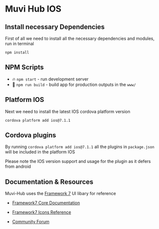 # Muvi Hub IOS

## Install necessary Dependencies

First of all we need to install all the necessary dependencies and modules, run in terminal

```
npm install
```

## NPM Scripts

- 🔥 `npm start` - run development server
- 🔧 `npm run build` - build app for production outputs in the `www/`

## Platform IOS

Next we need to install the latest IOS cordova platform version

```
cordova platform add ios@7.1.1
```

## Cordova plugins

By running `cordova platform add ios@7.1.1` all the plugins in `package.json` will be included in the platform IOS

Please note the IOS version support and usage for the plugin as it defers from android

## Documentation & Resources

Muvi-Hub uses the [Framework 7](https://framework7.io) UI libary for reference

- [Framework7 Core Documentation](https://framework7.io/docs/)

- [Framework7 Icons Reference](https://framework7.io/icons/)
- [Community Forum](https://forum.framework7.io)
